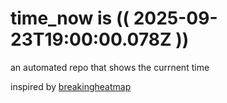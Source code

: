 # time_now is (( 2025-09-23T19:00:00.078Z ))

an automated repo that shows the currnent time

inspired by [breakingheatmap](https://github.com/breakingheatmap/breakingheatmap)